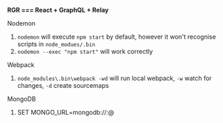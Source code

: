 **RGR === React + GraphQL + Relay** 

Nodemon

1. `nodemon` will execute `npm start` by default, however it won't recognise scripts in `node_modues/.bin` 
2. `nodemon --exec "npm start"` will work correctly

Webpack

1. `node_modules\.bin\webpack -wd` will run local webpack, `-w` watch for changes, `-d` create sourcemaps

MongoDB

1. SET MONGO_URL=mongodb://<user>:<password>@<url>
